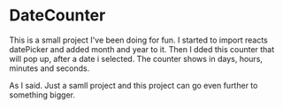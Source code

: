 # DateCounter

This is a small project I've been doing for fun. I started to import reacts datePicker and added month and year to it. Then I dded this counter that will pop up, after a date i selected. The counter shows in days, hours, minutes and seconds.

As I said. Just a samll project and this project can go even further to something bigger.

<!-- ![Förhandsbild](./screenshotProject.png) -->